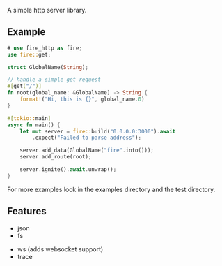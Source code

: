 A simple http server library.

## Example
```rust no_run
# use fire_http as fire;
use fire::get;

struct GlobalName(String);

// handle a simple get request
#[get("/")]
fn root(global_name: &GlobalName) -> String {
	format!("Hi, this is {}", global_name.0)
}

#[tokio::main]
async fn main() {
	let mut server = fire::build("0.0.0.0:3000").await
		.expect("Failed to parse address");

	server.add_data(GlobalName("fire".into()));
	server.add_route(root);

	server.ignite().await.unwrap();
}
```

For more examples look in the examples directory and the test directory.

## Features
- json
- fs
<!-- - http2 (enables http 2 support) -->
- ws (adds websocket support)
- trace